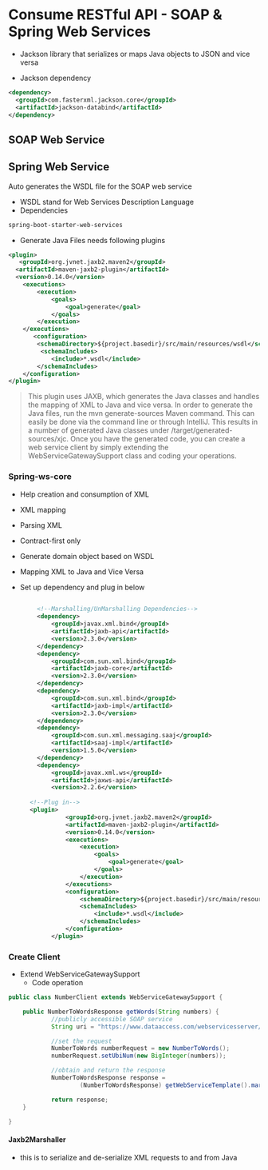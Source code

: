 # Consume RESTful API - SOAP & Spring Web Services

- Jackson 
library that serializes or maps Java objects to JSON and vice versa

- Jackson dependency
```xml
<dependency>
  <groupId>com.fasterxml.jackson.core</groupId>
  <artifactId>jackson-databind</artifactId>
</dependency>
```

## SOAP Web Service

## Spring Web Service
Auto generates the WSDL file for the SOAP web service
- WSDL stand for Web Services Description Language
- Dependencies
```xml
spring-boot-starter-web-services
```
- Generate Java Files needs following plugins 
```xml
<plugin>
   <groupId>org.jvnet.jaxb2.maven2</groupId>
  <artifactId>maven-jaxb2-plugin</artifactId>
  <version>0.14.0</version>
    <executions>
        <execution>
            <goals>
                <goal>generate</goal>
            </goals>
        </execution>
    </executions>
       <configuration>
        <schemaDirectory>${project.basedir}/src/main/resources/wsdl</schemaDirectory>
         <schemaIncludes>
            <include>*.wsdl</include>
        </schemaIncludes>
    </configuration>
</plugin>
```
>This plugin uses JAXB, which generates the Java classes and handles the mapping of XML to Java and vice versa. In order to generate the Java files, run the mvn generate-sources  Maven command. This can easily be done via the command line or through IntelliJ. This results in a number of generated Java classes under /target/generated-sources/xjc. Once you have the generated code, you can create a web service client by simply extending the WebServiceGatewaySupport class and coding your operations.

### Spring-ws-core
- Help creation and consumption of XML 
- XML mapping
- Parsing XML
- Contract-first only
- Generate domain object based on WSDL

- Mapping XML to Java and Vice Versa
- Set up dependency and plug in below
```xml
  
		<!--Marshalling/UnMarshalling Dependencies-->
		<dependency>
			<groupId>javax.xml.bind</groupId>
			<artifactId>jaxb-api</artifactId>
			<version>2.3.0</version>
		</dependency>
		<dependency>
			<groupId>com.sun.xml.bind</groupId>
			<artifactId>jaxb-core</artifactId>
			<version>2.3.0</version>
		</dependency>
		<dependency>
			<groupId>com.sun.xml.bind</groupId>
			<artifactId>jaxb-impl</artifactId>
			<version>2.3.0</version>
		</dependency>
		<dependency>
			<groupId>com.sun.xml.messaging.saaj</groupId>
			<artifactId>saaj-impl</artifactId>
			<version>1.5.0</version>
		</dependency>
		<dependency>
			<groupId>javax.xml.ws</groupId>
			<artifactId>jaxws-api</artifactId>
			<version>2.2.6</version>
      
      <!--Plug in-->
      <plugin>
				<groupId>org.jvnet.jaxb2.maven2</groupId>
				<artifactId>maven-jaxb2-plugin</artifactId>
				<version>0.14.0</version>
				<executions>
					<execution>
						<goals>
							<goal>generate</goal>
						</goals>
					</execution>
				</executions>
				<configuration>
					<schemaDirectory>${project.basedir}/src/main/resources/wsdl</schemaDirectory>
					<schemaIncludes>
						<include>*.wsdl</include>
					</schemaIncludes>
				</configuration>
			</plugin>

```
### Create Client
- Extend WebServiceGatewaySupport
	- Code operation
```java
public class NumberClient extends WebServiceGatewaySupport {

    public NumberToWordsResponse getWords(String numbers) {
            //publicly accessible SOAP service
            String uri = "https://www.dataaccess.com/webservicesserver/NumberConversion.wso";

            //set the request
            NumberToWords numberRequest = new NumberToWords();
            numberRequest.setUbiNum(new BigInteger(numbers));

            //obtain and return the response
            NumberToWordsResponse response =
                    (NumberToWordsResponse) getWebServiceTemplate().marshalSendAndReceive(uri,numberRequest);

            return response;
    }

}
```
#### Jaxb2Marshaller 
- this is to serialize and de-serialize XML requests to and from Java


